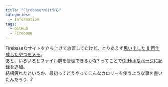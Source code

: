 ```yaml
---
title: "FirebaseやGitやら"
categories:
  - Information
tags:
  - GitHub
  - Firebase
---
```

Firebaseなサイトを立ち上げて放置してたけど、とりあえず[思い出した & 再作成したやつをメモ](/misc/firebase/)。  
あと、いろいろとファイル群を管理できるかな? ってことで[GitHubなページ](/githubpages/github/)に記録を追加。  
結構疲れたというか、最初ってどうやってこんなカロリーを使うような事を書いたんだろう…?